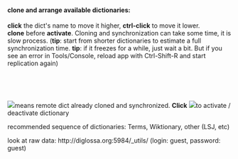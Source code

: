 #### clone and arrange available dictionaries:

<!-- <p id="cloning-text" class="green">&nbsp;</p> -->

<div class="section-descr">
    <b>click</b> the dict's name to move it higher, <b>ctrl-click</b> to move it lower.
    <br>  <b>clone</b> before <b>activate</b>.
    Cloning and synchronization can take some time, it is slow process.
    <!-- But you can work with selected dictionary just after click, before a process will be fully finished. -->
    (<b>tip</b>: start from shorter dictionaries to estimate a full synchronization time. <b>tip</b>: if it freezes for a while, just wait a bit. But if you see an error in Tools/Console, reload app with Ctrl-Shift-R and start replication again)
</div>

<!-- <div id="before-remote-table" class="error-message">if no remote dictionaries table appears, check an internet connection or just reload a page:  </div> -->
<div id="dicts-remote"></div>

<p>&nbsp;</p>

<div id="remote-progress-counter"></div>

<p>&nbsp;</p>

<div class="section-descr">
    <p><img src="../resources/check.png" class="dict-check">means remote dict already cloned and synchronized. <b>Click</b> <img src="../resources/check.png" class="dict-check">to activate / deactivate dictionary</p>
    <p>recommended sequence of dictionaries: Terms, Wiktionary, other (LSJ, etc) </p>
    <p>look at raw data: <span class="external link">http://diglossa.org:5984/_utils/</span> (login: guest, password: guest)</p>
    <p></p>
</div>
